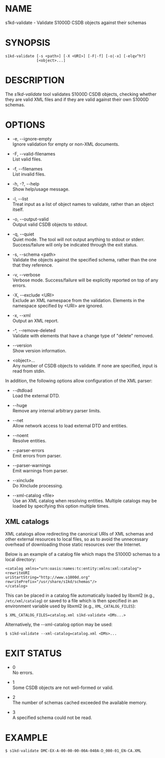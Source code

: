 # NAME

s1kd-validate - Validate S1000D CSDB objects against their schemas

# SYNOPSIS

    s1kd-validate [-s <path>] [-X <URI>] [-F|-f] [-o|-x] [-elqv^h?]
                  [<object>...]

# DESCRIPTION

The *s1kd-validate* tool validates S1000D CSDB objects, checking whether
they are valid XML files and if they are valid against their own S1000D
schemas.

# OPTIONS

  - \-e, --ignore-empty  
    Ignore validation for empty or non-XML documents.

  - \-F, --valid-filenames  
    List valid files.

  - \-f, --filenames  
    List invalid files.

  - \-h, -?, --help  
    Show help/usage message.

  - \-l, --list  
    Treat input as a list of object names to validate, rather than an
    object itself.

  - \-o, --output-valid  
    Output valid CSDB objects to stdout.

  - \-q, --quiet  
    Quiet mode. The tool will not output anything to stdout or stderr.
    Success/failure will only be indicated through the exit status.

  - \-s, --schema \<path\>  
    Validate the objects against the specified schema, rather than the
    one that they reference.

  - \-v, --verbose  
    Verbose mode. Success/failure will be explicitly reported on top of
    any errors.

  - \-X, --exclude \<URI\>  
    Exclude an XML namespace from the validation. Elements in the
    namespace specified by \<URI\> are ignored.

  - \-x, --xml  
    Output an XML report.

  - \-^, --remove-deleted  
    Validate with elements that have a change type of "delete" removed.

  - \--version  
    Show version information.

  - \<object\>...  
    Any number of CSDB objects to validate. If none are specified, input
    is read from stdin.

In addition, the following options allow configuration of the XML
parser:

  - \--dtdload  
    Load the external DTD.

  - \--huge  
    Remove any internal arbitrary parser limits.

  - \--net  
    Allow network access to load external DTD and entities.

  - \--noent  
    Resolve entities.

  - \--parser-errors  
    Emit errors from parser.

  - \--parser-warnings  
    Emit warnings from parser.

  - \--xinclude  
    Do XInclude processing.

  - \--xml-catalog \<file\>  
    Use an XML catalog when resolving entities. Multiple catalogs may be
    loaded by specifying this option multiple times.

## XML catalogs

XML catalogs allow redirecting the canonical URIs of XML schemas and
other external resources to local files, so as to avoid the unnecessary
overhead of downloading those static resources over the Internet.

Below is an example of a catalog file which maps the S1000D schemas to a
local directory:

    <catalog xmlns="urn:oasis:names:tc:entity:xmlns:xml:catalog">
    <rewriteURI
    uriStartString="http://www.s1000d.org"
    rewritePrefix="/usr/share/s1kd/schemas"/>
    </catalog>

This can be placed in a catalog file automatically loaded by libxml2
(e.g., `/etc/xml/catalog`) or saved to a file which is then specified in
an environment variable used by libxml2 (e.g., `XML_CATALOG_FILES`):

    $ XML_CATALOG_FILES=catalog.xml s1kd-validate <DMs...>

Alternatively, the --xml-catalog option may be used:

    $ s1kd-validate --xml-catalog=catalog.xml <DMs>...

# EXIT STATUS

  - 0  
    No errors.

  - 1  
    Some CSDB objects are not well-formed or valid.

  - 2  
    The number of schemas cached exceeded the available memory.

  - 3  
    A specified schema could not be read.

# EXAMPLE

    $ s1kd-validate DMC-EX-A-00-00-00-00A-040A-D_000-01_EN-CA.XML
